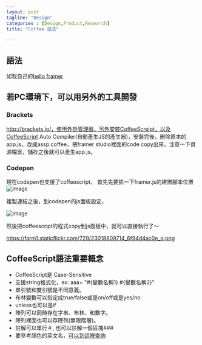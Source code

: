 ```yaml
---
layout: post
tagline: "Design"
categories : [Design,Product,Research]
title: "Coffee 語法"

---
```

## 語法
如我自己的[hello framer](https://www.dropbox.com/sh/oo8enm9qvscdnvm/AABD6Q0SK_BioIgqmS5I39_ha?dl=0)


## 若PC環境下，可以用另外的工具開發  

### Brackets
http://brackets.io/，使用外掛管理器，另外安裝CoffeeScreipt，以及CoffeeScript Auto Compiler(自動產生JS的產生器)，安裝完後，刪除原本的app.js，改成assp.coffee，把framer studio裡面的code copy出來，注意一下資源檔案，儲存之後就可以產生app.js。

### Codepen
現在codepen也支援了coffeescript，
首先先要抓一下framer.js的建置腳本位置
![image](https://farm6.staticflickr.com/5750/23620847306_d7092051b1_o.png)

複製連結之後，到codepen的js面板設定，

![image](https://farm6.staticflickr.com/5804/23620867196_9882234939_o.png)

然後把coffeescript的程式copy到js面板中，就可以直接執行了～

https://farm1.staticflickr.com/729/23018809714_6f94d4ac0e_o.png

## CoffeeScript語法重要概念
- CoffeeScript是 Case-Sensitive
- 支援string格式化，ex: aaa= "#{變數名稱1} #{變數名稱2}"
- 單引號和雙引號是不同意義。
- 布林變數可以指定成true/false或是on/off或是yes/no
- unless也可以是if
- 陣列可以同時存在字串、布林、和數字。
- 陣列裡面也可以存陣列(無限階層)。
- 註解可以單行＃, 也可以註解一個區塊###
- 要參考顏色的英文名，[可以到這裡查詢](https://developer.mozilla.org/en-US/docs/Web/CSS/color_value#Color_keywords)

